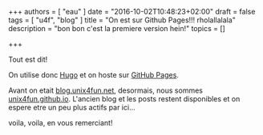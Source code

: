 +++
authors = [ "eau" ]
date = "2016-10-02T10:48:23+02:00"
draft = false
tags = [ "u4f", "blog" ]
title = "On est sur Github Pages!!! rholallalala"
description = "bon bon c'est la premiere version hein!"
topics = []

+++


Tout est dit!

On utilise donc [Hugo](https://gohugo.io/) et on hoste sur [GitHub Pages](https://pages.github.com/).

Avant on etait [blog.unix4fun.net](https://blog.unix4fun.net), desormais, nous sommes [unix4fun.github.io](https://unix4fun.github.io). L'ancien blog et les posts restent disponibles et on espere etre un peu plus actifs par ici...

voila, voila, en vous remerciant!



